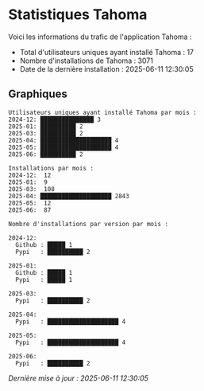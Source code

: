 # Statistiques Tahoma

Voici les informations du trafic de l'application Tahoma :
- Total d'utilisateurs uniques ayant installé Tahoma : 17
- Nombre d'installations de Tahoma : 3071
- Date de la dernière installation : 2025-06-11 12:30:05

## Graphiques
```
Utilisateurs uniques ayant installé Tahoma par mois :
2024-12: ███████████████ 3
2025-01: ██████████ 2
2025-03: ██████████ 2
2025-04: ████████████████████ 4
2025-05: ████████████████████ 4
2025-06: ██████████ 2
```

```
Installations par mois :
2024-12:  12
2025-01:  9
2025-03:  108
2025-04: ████████████████████ 2843
2025-05:  12
2025-06:  87
```

```
Nombre d'installations par version par mois :

2024-12:
  Github : █████ 1
  Pypi   : ██████████ 2

2025-01:
  Github : █████ 1
  Pypi   : █████ 1

2025-03:
  Pypi   : ██████████ 2

2025-04:
  Pypi   : ████████████████████ 4

2025-05:
  Pypi   : ████████████████████ 4

2025-06:
  Pypi   : ██████████ 2
```


*Dernière mise à jour : 2025-06-11 12:30:05*
